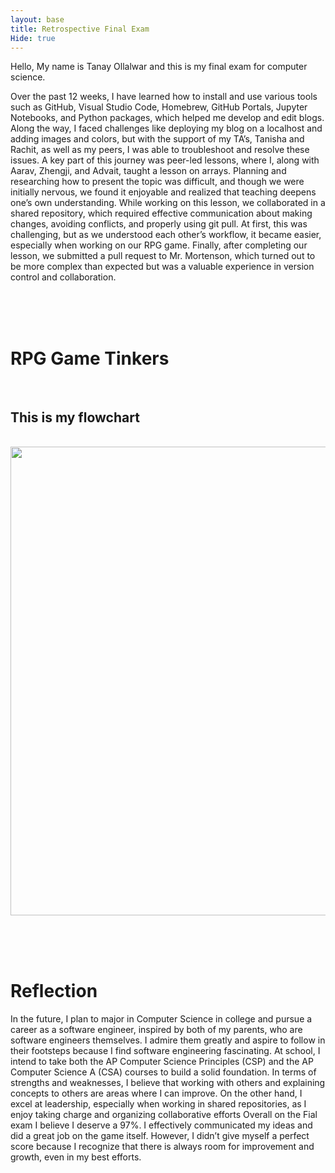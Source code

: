```yaml
---
layout: base
title: Retrospective Final Exam
Hide: true
---
```


Hello, My name is Tanay Ollalwar and this is my final exam for computer science.
<br>

Over the past 12 weeks, I have learned how to install and use various tools such as GitHub, Visual Studio Code, Homebrew, GitHub Portals, Jupyter Notebooks, and Python packages, which helped me develop and edit blogs. Along the way, I faced challenges like deploying my blog on a localhost and adding images and colors, but with the support of my TA’s, Tanisha and Rachit, as well as my peers, I was able to troubleshoot and resolve these issues. A key part of this journey was peer-led lessons, where I, along with Aarav, Zhengji, and Advait, taught a lesson on arrays. Planning and researching how to present the topic was difficult, and though we were initially nervous, we found it enjoyable and realized that teaching deepens one’s own understanding. While working on this lesson, we collaborated in a shared repository, which required effective communication about making changes, avoiding conflicts, and properly using git pull. At first, this was challenging, but as we understood each other’s workflow, it became easier, especially when working on our RPG game. Finally, after completing our lesson, we submitted a pull request to Mr. Mortenson, which turned out to be more complex than expected but was a valuable experience in version control and collaboration.

<br><br><br>
<h1>RPG Game Tinkers</h1>
<br>



<h2>This is my flowchart</h2>
<br>
<img src="https://github.com/user-attachments/assets/09674c9f-62f4-48d7-8a9c-61bd0e82c352" width="1000" height="750" >

<br><br><br>
<h1>Reflection</h1>
In the future, I plan to major in Computer Science in college and pursue a career as a software engineer, inspired by both of my parents, who are software engineers themselves. I admire them greatly and aspire to follow in their footsteps because I find software engineering fascinating. At school, I intend to take both the AP Computer Science Principles (CSP) and the AP Computer Science A (CSA) courses to build a solid foundation. In terms of strengths and weaknesses, I believe that working with others and explaining concepts to others are areas where I can improve. On the other hand, I excel at leadership, especially when working in shared repositories, as I enjoy taking charge and organizing collaborative efforts Overall on the Fial exam I believe I deserve a 97%. I effectively communicated my ideas and did a great job on the game itself. However, I didn’t give myself a perfect score because I recognize that there is always room for improvement and growth, even in my best efforts.